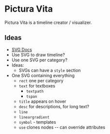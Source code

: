 # Pictura Vita

Pictura Vita is a timeline creator / visualizer.

## Ideas

* [SVG Docs](https://developer.mozilla.org/en-US/docs/Web/SVG/Element/text)
* Use SVG to draw timeline?
* Use one SVG per category?
* Ideas:
  * SVGs can have a `style` section
* One SVG containing everything
  * `rect` one per category
  * `text` for textboxes
      * `textpath`
      * `tspan`
  * `title` appears on hover
  * `desc` for descriptions, for long text?
  * `line`
  * `lineargradient`
  * `symbol` - templates
  * `use` clones nodes -- can override attributes





